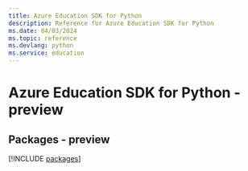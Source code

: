 ```yaml
---
title: Azure Education SDK for Python
description: Reference for Azure Education SDK for Python
ms.date: 04/03/2024
ms.topic: reference
ms.devlang: python
ms.service: education
---
```

# Azure Education SDK for Python - preview
## Packages - preview
[!INCLUDE [packages](education-index.md)]